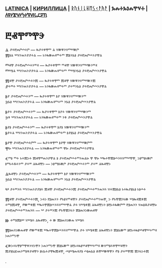 ### [LATINICA](../Latn/Byitiye.md) | [КИРИЛЛИЦА](../Cyrl/Byitiye.md) | [ᚱᚢᚾᛁᚳᚺᛖᛊᚲᚨᚤᚨ](../Runr/Byitiye.md) | ⰃⰎⰀⰃⰑⰎⰉⰜⰀ | [𐍓𐍠𐍔𐍮𐍝𐍔𐍟𐍔𐍠𐍜𐍡𐍚𐍐𐍴](../Perm/Byitiye.md)

# ⰁⰟⰉⰕⰉⰅ

Ⱑ ⱀⰰⰱⰾⱓⰴⰰⱓ — ⰸⱀⰰⱍⰹⱅ ⱑ ⱄⱆⱋⰵⱄⱅⰲⱆⱓ  
Ⰿⱁⱑ ⰲⱄⰵⰾⰵⱀⱀⰰⱑ — ⱃⰵⰸⱆⰾⱐⱅⰰⱅ ⰿⱁⰵⰳⱁ ⱀⰰⰱⰾⱓⰴⰵⱀⰹⱑ

Ⱅⱏⰹ ⱀⰰⰱⰾⱓⰴⰰⰵⱎⱐ — ⰸⱀⰰⱍⰹⱅ ⱅⱏⰹ ⱄⱆⱋⰵⱄⱅⰲⱆⰵⱎⱐ  
Ⱅⰲⱁⱑ ⰲⱄⰵⰾⰵⱀⱀⰰⱑ — ⱃⰵⰸⱆⰾⱐⱅⰰⱅ ⱅⰲⱁⰵⰳⱁ ⱀⰰⰱⰾⱓⰴⰵⱀⰹⱑ

Ⰿⱏⰹ ⱀⰰⰱⰾⱓⰴⰰⰵⰿ — ⰸⱀⰰⱍⰹⱅ ⰿⱏⰹ ⱄⱆⱋⰵⱄⱅⰲⱆⰵⰿ  
Ⱀⰰⱎⰰ ⰲⱄⰵⰾⰵⱀⱀⰰⱑ — ⱃⰵⰸⱆⰾⱐⱅⰰⱅ ⱀⰰⱎⰵⰳⱁ ⱀⰰⰱⰾⱓⰴⰵⱀⰹⱑ

Ⱁⱀ ⱀⰰⰱⰾⱓⰴⰰⰵⱅ — ⰸⱀⰰⱍⰹⱅ ⱁⱀ ⱄⱆⱋⰵⱄⱅⰲⱆⰵⱅ  
Ⰵⰳⱁ ⰲⱄⰵⰾⰵⱀⱀⰰⱑ — ⱃⰵⰸⱆⰾⱐⱅⰰⱅ ⰵⰳⱁ ⱀⰰⰱⰾⱓⰴⰵⱀⰹⱑ

Ⱁⱀⰰ ⱀⰰⰱⰾⱓⰴⰰⰵⱅ — ⰸⱀⰰⱍⰹⱅ ⱁⱀⰰ ⱄⱆⱋⰵⱄⱅⰲⱆⰵⱅ  
Ⰵⱖ ⰲⱄⰵⰾⰵⱀⱀⰰⱑ — ⱃⰵⰸⱆⰾⱐⱅⰰⱅ ⰵⱖ ⱀⰰⰱⰾⱓⰴⰵⱀⰹⱑ

Ⱁⱀⱁ ⱀⰰⰱⰾⱓⰴⰰⰵⱅ — ⰸⱀⰰⱍⰹⱅ ⱁⱀⱁ ⱄⱆⱋⰵⱄⱅⰲⱆⰵⱅ  
Ⱁⱀⰰⱑ ⰲⱄⰵⰾⰵⱀⱀⰰⱑ — ⱃⰵⰸⱆⰾⱐⱅⰰⱅ ⱁⱀⱁⰳⱁ ⱀⰰⰱⰾⱓⰴⰵⱀⰹⱑ

Ⱁⱀⰹ ⱀⰰⰱⰾⱓⰴⰰⱓⱅ — ⰸⱀⰰⱍⰹⱅ ⱁⱀⰹ ⱄⱆⱋⰵⱄⱅⰲⱆⱓⱅ  
Ⰹⱈ ⰲⱄⰵⰾⰵⱀⱀⰰⱑ — ⱃⰵⰸⱆⰾⱐⱅⰰⱅ ⰹⱈ ⱀⰰⰱⰾⱓⰴⰵⱀⰹⱑ


Ⱔⱅⱁ ⱅⰰ ⱃⰰⰿⰽⰰ ⰿⱏⰹⱎⰾⰵⱀⰹⱑ ⱁ ⱀⰰⰱⰾⱓⰴⰰⱅⰵⰾⱑⱈ ⰹ ⰹⱈ ⰲⰸⰰⰹⰿⱁⰴⰵⰻⱄⱅⰲⰹⰹ, ⰽⱁⱅⱁⱃⱆⱓ ⱁⱅⱃⰰⰶⰰⰵⱅ ⱀⰰⱎ ⱑⰸⱏⰹⰽ — ⰽⱁⱅⱁⱃⱆⱓ ⱀⰰⰱⰾⱓⰴⰰⰵⱅ ⱀⰰⱎ ⱑⰸⱏⰹⰽ

Ⱑⰸⱏⰹⰽ ⱀⰰⰱⰾⱓⰴⰰⰵⱅ — ⰸⱀⰰⱍⰹⱅ ⱁⱀ ⱄⱆⱋⰵⱄⱅⰲⱆⰵⱅ  
Ⰵⰳⱁ ⰲⱄⰵⰾⰵⱀⱀⰰⱑ — ⱃⰵⰸⱆⰾⱐⱅⰰⱅ ⰵⰳⱁ ⱀⰰⰱⰾⱓⰴⰵⱀⰹⱑ

Ⰲ ⱀⰰⱎⰵⰻ ⰲⱄⰵⰾⰵⱀⱀⱁⰻ ⰿⱏⰹ ⱀⰰⰱⰾⱓⰴⰰⰵⰿ ⱀⰰⰱⰾⱓⰴⰰⱅⰵⰾⰵⰻ ⱄⰰⰿⱁⰳⱁ ⱃⰰⰸⱀⱁⰳⱁ ⱃⱁⰴⰰ

Ⰿⱏⰹ ⱀⰰⰱⰾⱓⰴⰰⰵⰿ, ⰽⰰⰽ ⰱⱁⰾⰵⰵ ⱂⱃⱁⱄⱅⱏⰹⰵ ⱀⰰⰱⰾⱓⰴⰰⱅⰵⰾⰹ, ⰽ ⱂⱃⰹⰿⰵⱃⱆ ⰲⱁⰸⱐⰿⱖⰿ ⰰⱅⱁⰿⱏⰹ, ⱂⱆⱅⱖⰿ ⰲⰸⰰⰹⰿⱁⰴⰵⰻⱄⱅⰲⰹⱑ ⱀⰰ ⱄⰲⱁⱖⰿ ⱑⰸⱏⰹⰽⰵ ⱁⰱⱃⰰⰸⱆⱓⱅ ⰱⱁⰾⰵⰵ ⱄⰾⱁⰶⱀⱏⰹⱈ ⱀⰰⰱⰾⱓⰴⰰⱅⰵⰾⰵⰻ — ⰲ ⱀⰰⱎⰵⰿ ⱂⱃⰹⰿⰵⱃⰵ ⰿⱁⰾⰵⰽⱆⰾⱏⰹ

Ⱆ ⰰⱅⱁⰿⱁⰲ ⱄⰲⱁⰻ ⱑⰸⱏⰹⰽ, ⰰ ⱆ ⰿⱁⰾⰵⰽⱆⰾ ⱄⰲⱁⰻ

Ⰿⱁⰾⰵⰽⱆⰾⱏⰹ ⱂⱆⱅⱖⰿ ⰲⰸⰰⰹⰿⱁⰴⰵⰻⱄⱅⰲⰹⱑ ⱀⰰ ⱄⰲⱁⱖⰿ ⱑⰸⱏⰹⰽⰵ ⰿⱁⰳⱆⱅ ⱁⰱⱃⰰⰸⱁⰲⱏⰹⰲⰰⱅⱐ ⰽⰾⰵⱅⰽⰹ

Ⱔⱆⰽⰰⱃⰹⱁⱅⰹⱍⰵⱄⰽⰹⰵ ⰽⰾⰵⱅⰽⰹ ⰿⱁⰳⱆⱅ ⱁⰱⱃⰰⰸⱁⰲⱏⰹⰲⰰⱅⱐ ⱆⱄⱅⱁⰻⱍⰹⰲⱏⰹⰵ ⰿⱀⱁⰳⱁⰽⰾⰵⱅⱁⱍⱀⱏⰹⰵ ⱁⱃⰳⰰⱀⰹⰸⰿⱏⰹ, ⰴⱁⰲⱁⰾⱐⱀⱁ ⰴⱁⰾⰳⱁ ⰶⰹⰲⱆⱋⰹⰵ ⱂⱁ ⱀⰰⱎⰹⰿ ⰿⰵⱃⰽⰰⰿ

.
